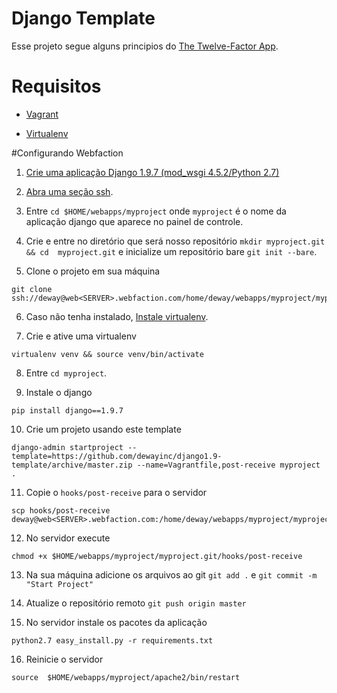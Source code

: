 # Django Template

Esse projeto segue alguns principios do [The Twelve-Factor App](http://12factor.net/pt_br/). 

# Requisitos

- [Vagrant](https://www.vagrantup.com/)

- [Virtualenv](https://virtualenv.pypa.io/en/stable/)

#Configurando  Webfaction

1. [Crie uma aplicação Django 1.9.7 (mod_wsgi 4.5.2/Python 2.7)](https://docs.webfaction.com/software/django/getting-started.html) 

2. [Abra uma seção ssh](https://docs.webfaction.com/user-guide/access.html#ssh).

3. Entre `cd $HOME/webapps/myproject` onde `myproject` é o nome da aplicação django que aparece no painel de controle.

4. Crie e entre no diretório que será nosso repositório `mkdir myproject.git && cd  myproject.git` e inicialize um repositório bare `git init --bare`.

5. Clone o projeto em sua máquina

```
git clone ssh://deway@web<SERVER>.webfaction.com/home/deway/webapps/myproject/myproject.git
```

6. Caso não tenha instalado, [Instale virtualenv](https://virtualenv.pypa.io/en/stable/installation/).

7. Crie e ative uma virtualenv

```
virtualenv venv && source venv/bin/activate
```

8. Entre `cd myproject`.

9. Instale o django

```
pip install django==1.9.7
```

10. Crie um projeto usando este template

```
django-admin startproject --template=https://github.com/dewayinc/django1.9-template/archive/master.zip --name=Vagrantfile,post-receive myproject .
```

11. Copie o `hooks/post-receive` para o servidor

```
scp hooks/post-receive deway@web<SERVER>.webfaction.com:/home/deway/webapps/myproject/myproject.git/hooks
```

12. No servidor execute

```
chmod +x $HOME/webapps/myproject/myproject.git/hooks/post-receive
```

13. Na sua máquina adicione os arquivos ao git `git add .` e `git commit -m "Start Project"`

14. Atualize o repositório remoto `git push origin master`

15. No servidor instale os pacotes da aplicação

```
python2.7 easy_install.py -r requirements.txt
```

16. Reinicie o servidor 

```
source  $HOME/webapps/myproject/apache2/bin/restart
```


